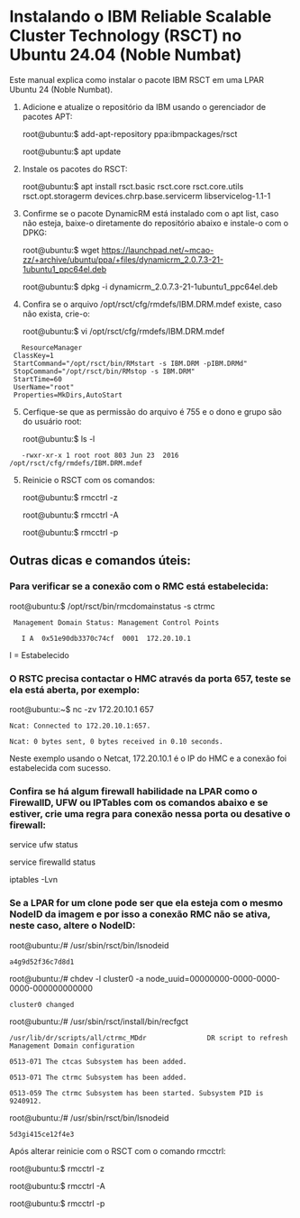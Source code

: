 # Instalando o IBM Reliable Scalable Cluster Technology (RSCT) no Ubuntu 24.04 (Noble Numbat)

Este manual explica como instalar o pacote IBM RSCT em uma LPAR Ubuntu 24 (Noble Numbat).

1. Adicione e atualize o repositório da IBM usando o gerenciador de pacotes APT:
   
   root@ubuntu:$ add-apt-repository ppa:ibmpackages/rsct
   
   root@ubuntu:$ apt update

2. Instale os pacotes do RSCT:

   root@ubuntu:$ apt install rsct.basic rsct.core rsct.core.utils rsct.opt.storagerm devices.chrp.base.servicerm libservicelog-1.1-1

3. Confirme se o pacote DynamicRM está instalado com o apt list, caso não esteja, baixe-o diretamente do repositório abaixo e instale-o com o DPKG:
 
   root@ubuntu:$ wget https://launchpad.net/~mcao-zz/+archive/ubuntu/ppa/+files/dynamicrm_2.0.7.3-21-1ubuntu1_ppc64el.deb
   
   root@ubuntu:$ dpkg -i dynamicrm_2.0.7.3-21-1ubuntu1_ppc64el.deb

4. Confira se o arquivo /opt/rsct/cfg/rmdefs/IBM.DRM.mdef existe, caso não exista, crie-o:

   root@ubuntu:$ vi /opt/rsct/cfg/rmdefs/IBM.DRM.mdef

```
   ResourceManager
 ClassKey=1
 StartCommand="/opt/rsct/bin/RMstart -s IBM.DRM -pIBM.DRMd"
 StopCommand="/opt/rsct/bin/RMstop -s IBM.DRM"
 StartTime=60
 UserName="root"
 Properties=MkDirs,AutoStart

```

5. Cerfique-se que as permissão do arquivo é 755 e o dono e grupo são do usuário root:

   root@ubuntu:$ ls -l
```
   -rwxr-xr-x 1 root root 803 Jun 23  2016 /opt/rsct/cfg/rmdefs/IBM.DRM.mdef
```
5. Reinicie o RSCT com os comandos:

   root@ubuntu:$ rmcctrl -z
   
   root@ubuntu:$ rmcctrl -A
   
   root@ubuntu:$ rmcctrl -p

## Outras dicas e comandos úteis:

### Para verificar se a conexão com o RMC está estabelecida:

   root@ubuntu:$ /opt/rsct/bin/rmcdomainstatus -s ctrmc
  ```
   Management Domain Status: Management Control Points
  
     I A  0x51e90db3370c74cf  0001  172.20.10.1
   ```
   I = Estabelecido

### O RSTC precisa contactar o HMC através da porta 657, teste se ela está aberta, por exemplo:

  root@ubuntu:~$ nc -zv 172.20.10.1 657
  ```
  Ncat: Connected to 172.20.10.1:657.
  
  Ncat: 0 bytes sent, 0 bytes received in 0.10 seconds.
  ```

  Neste exemplo usando o Netcat, 172.20.10.1 é o IP do HMC e a conexão foi estabelecida com sucesso.

### Confira se há algum firewall habilidade na LPAR como o FirewallD, UFW ou IPTables com os comandos abaixo e se estiver, crie uma regra para conexão nessa porta ou desative o firewall:

  service ufw status
  
  service firewalld status
  
  iptables -Lvn

### Se a LPAR for um clone pode ser que ela esteja com o mesmo NodeID da imagem e por isso a conexão RMC não se ativa, neste caso, altere o NodeID:

  root@ubuntu:/# /usr/sbin/rsct/bin/lsnodeid
  ```
  a4g9d52f36c7d8d1
  ```
  root@ubuntu:/# chdev -l cluster0 -a node_uuid=00000000-0000-0000-0000-000000000000
  ```
  cluster0 changed
  ```
  root@ubuntu:/# /usr/sbin/rsct/install/bin/recfgct
  ```
  /usr/lib/dr/scripts/all/ctrmc_MDdr               DR script to refresh Management Domain configuration

  0513-071 The ctcas Subsystem has been added.
  
  0513-071 The ctrmc Subsystem has been added.
  
  0513-059 The ctrmc Subsystem has been started. Subsystem PID is 9240912.
  ```
  root@ubuntu:/# /usr/sbin/rsct/bin/lsnodeid
  ```
  5d3gi415ce12f4e3
  ```
  Após alterar reinicie com o RSCT com o comando rmcctrl:

  root@ubuntu:$ rmcctrl -z
   
  root@ubuntu:$ rmcctrl -A
   
  root@ubuntu:$ rmcctrl -p
